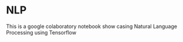 # NLP
This is a google colaboratory notebook show casing Natural Language Processing using Tensorflow
